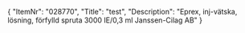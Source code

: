 {
  "ItemNr": "028770",
  "Title": "test",
  "Description": "Eprex, inj-vätska, lösning, förfylld spruta 3000 IE/0,3 ml Janssen-Cilag AB"
}